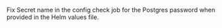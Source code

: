 Fix Secret name in the config check job for the Postgres password when provided in the Helm values file.
